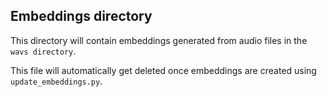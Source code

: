 ## Embeddings directory

This directory will contain embeddings generated from audio files in the `wavs directory`.

This file will automatically get deleted once embeddings are created using `update_embeddings.py`.
